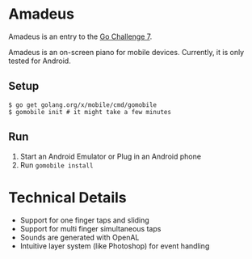 # Amadeus

Amadeus is an entry to the [Go Challenge 7](http://golang-challenge.com/go-challenge7/).

Amadeus is an on-screen piano for mobile devices. Currently, it is only tested for Android.

## Setup

```
$ go get golang.org/x/mobile/cmd/gomobile
$ gomobile init # it might take a few minutes
```

## Run
1. Start an Android Emulator or Plug in an Android phone
1. Run `gomobile install`

# Technical Details
- Support for one finger taps and sliding
- Support for multi finger simultaneous taps
- Sounds are generated with OpenAL
- Intuitive layer system (like Photoshop) for event handling

